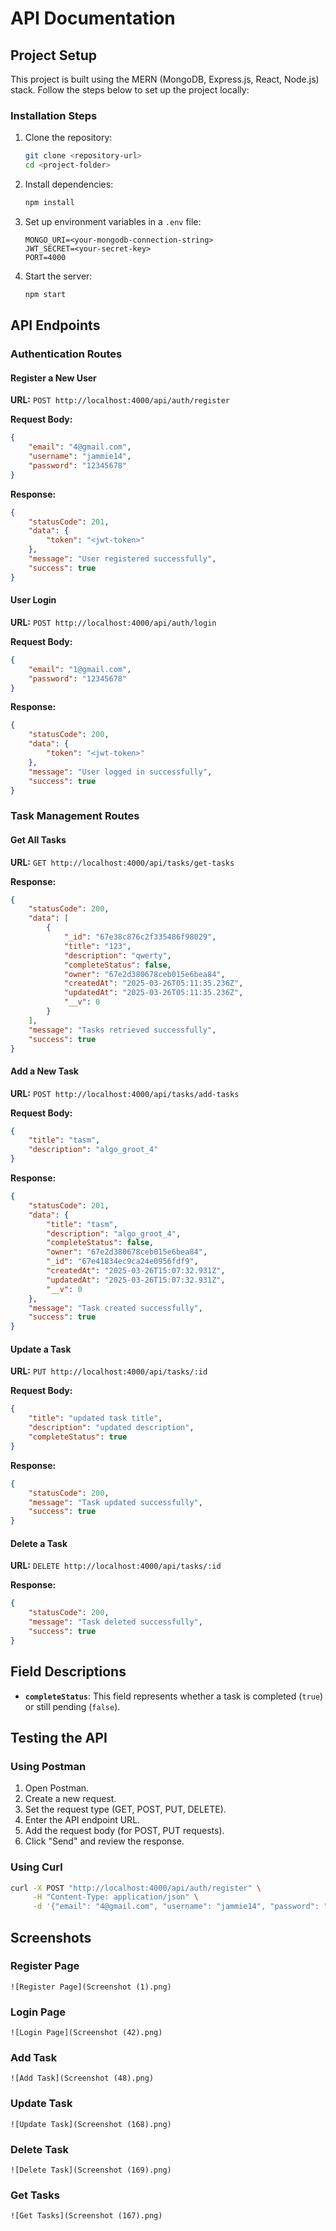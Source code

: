 # API Documentation

## Project Setup

This project is built using the MERN (MongoDB, Express.js, React, Node.js) stack. Follow the steps below to set up the project locally:

### Installation Steps
1. Clone the repository:
   ```sh
   git clone <repository-url>
   cd <project-folder>
   ```
2. Install dependencies:
   ```sh
   npm install
   ```
3. Set up environment variables in a `.env` file:
   ```
   MONGO_URI=<your-mongodb-connection-string>
   JWT_SECRET=<your-secret-key>
   PORT=4000
   ```
4. Start the server:
   ```sh
   npm start
   ```

## API Endpoints

### Authentication Routes

#### Register a New User
**URL:** `POST http://localhost:4000/api/auth/register`

**Request Body:**
```json
{
    "email": "4@gmail.com",
    "username": "jammie14",
    "password": "12345678"
}
```

**Response:**
```json
{
    "statusCode": 201,
    "data": {
        "token": "<jwt-token>"
    },
    "message": "User registered successfully",
    "success": true
}
```

#### User Login
**URL:** `POST http://localhost:4000/api/auth/login`

**Request Body:**
```json
{
    "email": "1@gmail.com",
    "password": "12345678"
}
```

**Response:**
```json
{
    "statusCode": 200,
    "data": {
        "token": "<jwt-token>"
    },
    "message": "User logged in successfully",
    "success": true
}
```

### Task Management Routes

#### Get All Tasks
**URL:** `GET http://localhost:4000/api/tasks/get-tasks`

**Response:**
```json
{
    "statusCode": 200,
    "data": [
        {
            "_id": "67e38c876c2f335486f98029",
            "title": "123",
            "description": "qwerty",
            "completeStatus": false,
            "owner": "67e2d380678ceb015e6bea84",
            "createdAt": "2025-03-26T05:11:35.236Z",
            "updatedAt": "2025-03-26T05:11:35.236Z",
            "__v": 0
        }
    ],
    "message": "Tasks retrieved successfully",
    "success": true
}
```

#### Add a New Task
**URL:** `POST http://localhost:4000/api/tasks/add-tasks`

**Request Body:**
```json
{
    "title": "tasm",
    "description": "algo_groot_4"
}
```

**Response:**
```json
{
    "statusCode": 201,
    "data": {
        "title": "tasm",
        "description": "algo_groot_4",
        "completeStatus": false,
        "owner": "67e2d380678ceb015e6bea84",
        "_id": "67e41834ec9ca24e0956fdf9",
        "createdAt": "2025-03-26T15:07:32.931Z",
        "updatedAt": "2025-03-26T15:07:32.931Z",
        "__v": 0
    },
    "message": "Task created successfully",
    "success": true
}
```

#### Update a Task
**URL:** `PUT http://localhost:4000/api/tasks/:id`

**Request Body:**
```json
{
    "title": "updated task title",
    "description": "updated description",
    "completeStatus": true
}
```

**Response:**
```json
{
    "statusCode": 200,
    "message": "Task updated successfully",
    "success": true
}
```

#### Delete a Task
**URL:** `DELETE http://localhost:4000/api/tasks/:id`

**Response:**
```json
{
    "statusCode": 200,
    "message": "Task deleted successfully",
    "success": true
}
```

## Field Descriptions
- **`completeStatus`**: This field represents whether a task is completed (`true`) or still pending (`false`).

## Testing the API

### Using Postman
1. Open Postman.
2. Create a new request.
3. Set the request type (GET, POST, PUT, DELETE).
4. Enter the API endpoint URL.
5. Add the request body (for POST, PUT requests).
6. Click "Send" and review the response.

### Using Curl
```sh
curl -X POST "http://localhost:4000/api/auth/register" \
     -H "Content-Type: application/json" \
     -d '{"email": "4@gmail.com", "username": "jammie14", "password": "12345678"}'
```

## Screenshots

### Register Page
```
![Register Page](Screenshot (1).png)
```

### Login Page
```
![Login Page](Screenshot (42).png)
```

### Add Task
```
![Add Task](Screenshot (48).png)
```

### Update Task
```
![Update Task](Screenshot (168).png)
```

### Delete Task
```
![Delete Task](Screenshot (169).png)
```

### Get Tasks
```
![Get Tasks](Screenshot (167).png)
```

